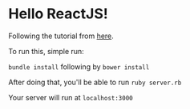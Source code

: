 # Hello ReactJS!

Following the tutorial from [here](https://facebook.github.io/react/docs/tutorial.html).

To run this, simple run:

`bundle install`
following by
`bower install`

After doing that, you'll be able to run `ruby server.rb`

Your server will run at `localhost:3000`
